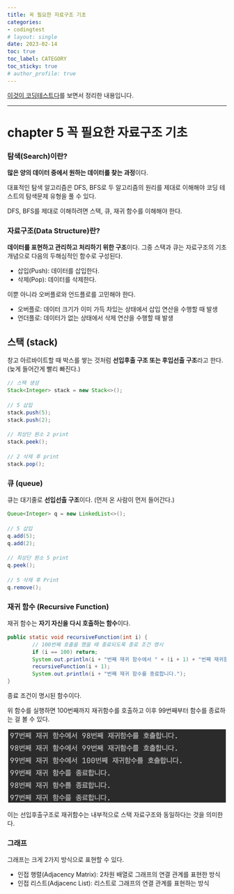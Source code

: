 ```yaml
---
title: 꼭 필요한 자료구조 기초
categories:
- codingtest
# layout: single
date: 2023-02-14
toc: true
toc_label: CATEGORY
toc_sticky: true
# author_profile: true
---
```

[이것이 코딩테스트다](https://github.com/ndb796/python-for-coding-test)를 보면서 정리한 내용입니다.

---

# chapter 5 꼭 필요한 자료구조 기초

### 탐색(Search)이란?

**많은 양의 데이터 중에서 원하는 데이터를 찾는 과정**이다.

대표적인 탐색 알고리즘은 DFS, BFS로 두 알고리즘의 원리를 제대로 이해해야 코딩 테스트의 탐색문제 유형을 풀 수 있다.

DFS, BFS를 제대로 이해하려면 스택, 큐, 재귀 함수를 이해해야 한다.

### 자료구조(Data Structure)란?

**데이터를 표현하고 관리하고 처리하기 위한 구조**이다. 그중 스택과 큐는 자료구조의 기초 개념으로 다음의 두해심적인 함수로 구성된다.

- 삽입(Push): 데이터를 삽입한다.
- 삭제(Pop): 데이터를 삭제한다.

이뿐 아니라 오버플로와 언드플로를 고민해야 한다.

- 오버플로: 데이터 크기가 이미 가득 차있는 상태에서 삽입 연산을 수행할 때 발생
- 언더플로: 데이터가 없는 상태에서 삭제 연산을 수행할 때 발생

## 스택 (stack)

창고 아르바이트할 때 박스를 쌓는 것처럼 **선입후출 구조 또는 후입선출 구조**라고 한다.(늦게 들어간게 빨리 빠진다.)

```java
// 스택 생성
Stack<Integer> stack = new Stack<>();

// 5 삽입
stack.push(5);
stack.push(2);

// 최상단 원소 2 print
stack.peek();

// 2 삭제 후 print
stack.pop();
```

### 큐 (queue)

 큐는 대기줄로 **선입선출 구조**이다. (먼저 온 사람이 먼저 들어간다.)

```java
Queue<Integer> q = new LinkedList<>();

// 5 삽입
q.add(5);
q.add(2);

// 최상단 원소 5 print
q.peek();

// 5 삭제 후 Print
q.remove();
```

### 재귀 함수 (Recursive Function)

재귀 함수는 **자기 자신을 다시 호출하는 함수**이다.

```java
public static void recursiveFunction(int i) {
        // 100번째 호출을 했을 때 종료되도록 종료 조건 명시
        if (i == 100) return;
        System.out.println(i + "번째 재귀 함수에서 " + (i + 1) + "번째 재귀함수를 호출합니다.");
        recursiveFunction(i + 1);
        System.out.println(i + "번째 재귀 함수를 종료합니다.");
}
```

종료 조건이 명시된 함수이다. 

위 함수를 실행하면 100번째까지 재귀함수를 호출하고 이후 99번째부터 함수를 종료하는 걸 볼 수 있다.

<p align = "center"><img src='/assets/images/posts/2023-02-14/1.png' width="500"/></p>

 이는 선입후출구조로 재귀함수는 내부적으로 스택 자료구조와 동일하다는 것을 의미한다. 

### 그래프

그래프는 크게 2가지 방식으로 표현할 수 있다.

- 인접 행렬(Adjacency Matrix): 2차원 배열로 그래프의 연결 관계를 표현한 방식
- 인접 리스트(Adjacenc List): 리스트로 그래프의 연결 관계를 표현하는 방식